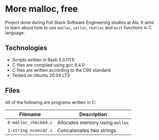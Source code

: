 # More malloc, free

Project done during Full Stack Software Engineering studies at Alx. It aims to learn about how to use `malloc`, `calloc`, `realloc` and `exit` functions in C language.

## Technologies

* Scripts written in Bash 5.0.17(1)
* C files are compiled using gcc 9.4.0
* C files are written according to the C90 standard
* Tested on Ubuntu 20.04 LTS

## Files

All of the following are programs written in C:

Filename | Description
--- | ---
`0-malloc_checked.c` | Allocates memory using `malloc`
`1-string_nconcat.c` | Concatenates two strings
